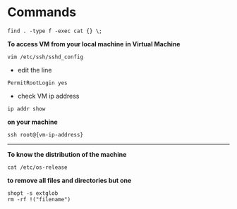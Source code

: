 # Commands
```shell
find . -type f -exec cat {} \;
```
**To access VM from your local machine**
**in Virtual Machine**
```shell
vim /etc/ssh/sshd_config
```
- edit the line
```shell
PermitRootLogin yes
```
- check VM ip address

```shell
ip addr show
```
**on your machine**

```shell
ssh root@{vm-ip-address}
```
---
**To know the distribution of the machine**
```shell
cat /etc/os-release
```
**to remove all files and directories but one**
```shell
shopt -s extglob
rm -rf !("filename")
```
